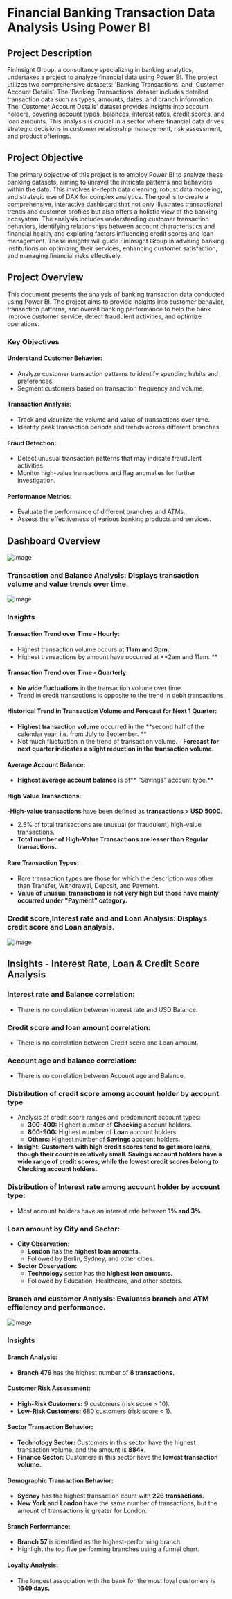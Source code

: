 # Financial Banking Transaction Data Analysis Using Power BI

## Project Description
FinInsight Group, a consultancy specializing in banking analytics, undertakes a project to analyze financial data using Power BI. The project utilizes two comprehensive datasets: 'Banking Transactions' and 'Customer Account Details'. The 'Banking Transactions' dataset includes detailed transaction data such as types, amounts, dates, and branch information. The 'Customer Account Details' dataset provides insights into account holders, covering account types, balances, interest rates, credit scores, and loan amounts. This analysis is crucial in a sector where financial data drives strategic decisions in customer relationship management, risk assessment, and product offerings.

## Project Objective
The primary objective of this project is to employ Power BI to analyze these banking datasets, aiming to unravel the intricate patterns and behaviors within the data. This involves in-depth data cleaning, robust data modeling, and strategic use of DAX for complex analytics. The goal is to create a comprehensive, interactive dashboard that not only illustrates transactional trends and customer profiles but also offers a holistic view of the banking ecosystem. The analysis includes understanding customer transaction behaviors, identifying relationships between account characteristics and financial health, and exploring factors influencing credit scores and loan management. These insights will guide FinInsight Group in advising banking institutions on optimizing their services, enhancing customer satisfaction, and managing financial risks effectively.

## Project Overview
This document presents the analysis of banking transaction data conducted using Power BI. The project aims to provide insights into customer behavior, transaction patterns, and overall banking performance to help the bank improve customer service, detect fraudulent activities, and optimize operations.



### Key Objectives
#### Understand Customer Behavior:
- Analyze customer transaction patterns to identify spending habits and preferences.
- Segment customers based on transaction frequency and volume.

#### Transaction Analysis:
- Track and visualize the volume and value of transactions over time.
- Identify peak transaction periods and trends across different branches.

#### Fraud Detection:
- Detect unusual transaction patterns that may indicate fraudulent activities.
- Monitor high-value transactions and flag anomalies for further investigation.

#### Performance Metrics:
- Evaluate the performance of different branches and ATMs.
- Assess the effectiveness of various banking products and services.


## **Dashboard Overview**
![image](https://github.com/ANDUGULA-SAI-KIRAN/PowerBI_Dashboard_on_Financial_Insights_in_Banking_Data/assets/143734802/402d3725-964a-4b84-b093-b3d4010569ad)

### **Transaction and Balance Analysis: Displays transaction volume and value trends over time.**
![image](https://github.com/ANDUGULA-SAI-KIRAN/PowerBI_Dashboard_on_Financial_Insights_in_Banking_Data/assets/143734802/ee1f115a-8177-4239-ade0-0401fc061067)
### Insights

#### Transaction Trend over Time - Hourly:
- Highest transaction volume occurs at **11am and 3pm.** 
- Highest transactions by amount have occurred at **2am and 11am. **

#### Transaction Trend over Time - Quarterly:
- **No wide fluctuations** in the transaction volume over time. 
- Trend in credit transactions is opposite to the trend in debit transactions. 

#### Historical Trend in Transaction Volume and Forecast for Next 1 Quarter:
- **Highest transaction volume** occurred in the **second half of the calendar year, i.e. from July to September. **
- Not much fluctuation in the trend of transaction volume.
**- Forecast for next quarter indicates a slight reduction in the transaction volume.**

#### Average Account Balance:
- **Highest average account balance** is of** "Savings" account type.**

#### High Value Transactions:
-**High-value transactions** have been defined as **transactions > USD 5000.**
- 2.5% of total transactions are unusual (or fraudulent) high-value transactions.
- **Total number of High-Value Transactions are lesser than Regular transactions.**

#### Rare Transaction Types:
- Rare transaction types are those for which the description was other than Transfer, Withdrawal, Deposit, and Payment.
- **Value of unusual transactions is not very high but those have mainly occurred under "Payment" category.**



### **Credit score,Interest rate and and Loan Analysis: Displays credit score and Loan analysis.**

![image](https://github.com/ANDUGULA-SAI-KIRAN/PowerBI_Dashboard_on_Financial_Insights_in_Banking_Data/assets/143734802/6df57140-5c15-4479-9575-b993bf220b0c)

## Insights - Interest Rate, Loan & Credit Score Analysis

### Interest rate and Balance correlation:
- There is no correlation between interest rate and USD Balance.

### Credit score and loan amount correlation:
- There is no correlation between Credit score and Loan amount.

### Account age and balance correlation:
- There is no correlation between Account age and Balance.

### Distribution of credit score among account holder by account type
- Analysis of credit score ranges and predominant account types:
  - **300-400:** Highest number of **Checking** account holders.
  - **800-900:** Highest number of **Loan** account holders.
  - **Others:** Highest number of **Savings** account holders.
- **Insight: Customers with high credit scores tend to get more loans, though their count is relatively small. Savings account holders have a wide range of credit scores, while the lowest credit scores belong to Checking account holders.**

### Distribution of Interest rate among account holder by account type:
- Most account holders have an interest rate between **1% and 3%**.

### Loan amount by City and Sector:
- **City Observation:**
  - **London** has the **highest loan amounts.**
  - Followed by Berlin, Sydney, and other cities.
- **Sector Observation:**
  - **Technology** sector has the **highest loan amounts.**
  - Followed by Education, Healthcare, and other sectors.



### **Branch and customer Analysis: Evaluates branch and ATM efficiency and performance.**

![image](https://github.com/ANDUGULA-SAI-KIRAN/PowerBI_Dashboard_on_Financial_Insights_in_Banking_Data/assets/143734802/01d2f76a-0a62-4188-96bf-6d5cbb40c0ae)

### Insights 
#### Branch Analysis:
- **Branch 479** has the highest number of **8 transactions.**

#### Customer Risk Assessment:
- **High-Risk Customers:** 9 customers (risk score > 10).
- **Low-Risk Customers:** 680 customers (risk score < 1).

#### Sector Transaction Behavior:
- **Technology Sector:** Customers in this sector have the highest transaction volume, and the amount is **884k**.
- **Finance Sector:** Customers in this sector have the **lowest transaction volume.**

#### Demographic Transaction Behavior:
- **Sydney** has the highest transaction count with **226 transactions.**
- **New York** and **London** have the same number of transactions, but the amount of transactions is greater for London.

#### Branch Performance:
- **Branch 57** is identified as the highest-performing branch.
- Highlight the top five performing branches using a funnel chart.

#### Loyalty Analysis:
- The longest association with the bank for the most loyal customers is **1649 days.**

